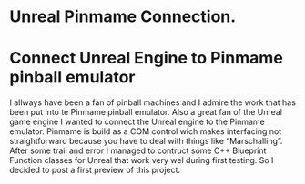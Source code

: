 # Unreal Pinmame Connection.
# Connect Unreal Engine to Pinmame pinball emulator
I allways have been a fan of pinball machines and I admire the work that has been put into te Pinmame pinball emulator.
Also a great fan of the Unreal game engine I wanted to connect the Unreal engine to the Pinmame emulator.
Pinmame is build as a COM control wich makes interfacing not straightforward because you have to deal with things like “Marschalling”.
After some trail and error I managed to contruct some C++ Blueprint Function classes for Unreal that work very wel during first testing.
So I decided to post a first preview of this project.
